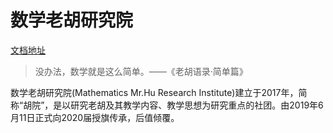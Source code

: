 # 数学老胡研究院

[文档地址](https://hujiaming-xin.github.io/)

> 没办法，数学就是这么简单。——《老胡语录·简单篇》

数学老胡研究院(Mathematics Mr.Hu Research Institute)建立于2017年，简称“胡院”，是以研究老胡及其教学内容、教学思想为研究重点的社团。由2019年6月11日正式向2020届授旗传承，后值倾覆。
